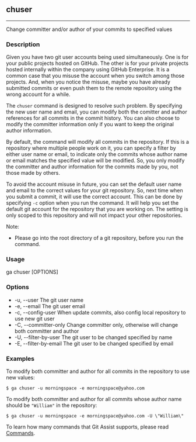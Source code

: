 ## chuser

---

Change committer and/or author of your commits to specified values

### Description

Given you have two git user accounts being used simultaneously. One is for your public projects hosted on GitHub. The other is for your private projects hosted internally within the company using GitHub Enterprise. It is a common case that you misuse the account when you switch among those projects. And, when you notice the misuse, maybe you have already submitted commits or even push them to the remote repository using the wrong account for a while.

The `chuser` command is designed to resolve such problem. By specifying the new user name and email, you can modify both the comitter and author references for all commits in the commit history. You can also choose to modify the committer information only if you want to keep the original author information.

By default, the command will modify all commits in the repository. If this is a repository where multiple people work on it, you can specify a filter by either user name or email, to indicate only the commits whose author name or email matches the specified value will be modified. So, you only modify the committer and author information for the commits made by you, not those made by others.

To avoid the account misuse in future, you can set the default user name and email to the correct values for your git repository. So, next time when you submit a commit, it will use the correct account. This can be done by specifying `-c` option when you run the command. It will help you set the default git account for the repository that you are working on. The setting is only scoped to this repository and will not impact your other repositories.

Note:
* Please go into the root directory of a git repository, before you run the command.

### Usage

ga chuser [OPTIONS]

### Options

* -u, --user            The git user name
* -e, --email           The git user email
* -c, --config-user     When update commits, also config local repository to use new git user
* -C, --committer-only  Change committer only, otherwise will change both committer and author
* -U, --filter-by-user  The git user to be changed specified by name
* -E, --filter-by-email The git user to be changed specified by email

### Examples

To modify both committer and author for all commits in the repository to use new values:
```shell
$ ga chuser -u morningspace -e morningspace@yahoo.com
```

To modify both committer and author for all commits whose author name should be `"William"` in the repository:
```shell
$ ga chuser -u morningspace -e morningspace@yahoo.com -U \"William\"
```

To learn how many commands that Git Assist supports, please read [Commands](commands.md).